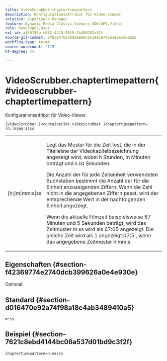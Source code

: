 ```yaml
---
title: VideoScrubber.chaptertimepattern
description: Konfigurationsattribut für Video-Viewer.
solution: Experience Manager
feature: Dynamic Media Classic,Viewers,SDK/API,Video
role: Developer,User
exl-id: a159153a-c082-4415-9515-7b480282a31f
source-git-commit: 6f838470a7bdea8e8c0219e59746ec82ecd802a8
workflow-type: tm+mt
source-wordcount: '119'
ht-degree: 3%

---
```


# VideoScrubber.chaptertimepattern{#videoscrubber-chaptertimepattern}

Konfigurationsattribut für Video-Viewer.

`[VideoScrubber.|<containerId>_videoScrubber.]chaptertimepattern=[h:]m|mm:s|ss`

<table id="table_C616483932C2482CA9794DDD7313FD7C"> 
 <tbody> 
  <tr> 
   <td colname="col1"> <p> <span class="codeph"> [h:]m|mm:s|ss</span> </p> </td> 
   <td colname="col2"> <p> Legt das Muster für die Zeit fest, die in der Titelleiste der Videokapitelbezeichnung angezeigt wird, wobei <span class="codeph"> h</span> Stunden, <span class="codeph"> m</span> Minuten beträgt und <span class="codeph"> s</span> ist Sekunden. </p> <p>Die Anzahl der für jede Zeiteinheit verwendeten Buchstaben bestimmt die Anzahl der für die Einheit anzuzeigenden Ziffern. Wenn die Zahl nicht in die angegebenen Ziffern passt, wird der entsprechende Wert in der nachfolgenden Einheit angezeigt. </p> <p>Wenn die aktuelle Filmzeit beispielsweise 67 Minuten und 5 Sekunden beträgt, wird das Zeitmuster <span class="codeph"> m:ss</span> wird als 67:05 angezeigt. Die gleiche Zeit wird als 1 angezeigt:07:5 , wenn das angegebene Zeitmuster <span class="codeph"> h:mm:s</span>. </p> </td> 
  </tr> 
 </tbody> 
</table>

## Eigenschaften {#section-f42369774e2740dcb399626a0e4e930e}

Optional.

## Standard {#section-d016470e92a74f98a18c4ab3489410a5}

`m:ss`

## Beispiel {#section-7621c8ebd4144bc08a537d01bd9c3f2f}

```
chaptertimepattern=h:mm:ss
```
